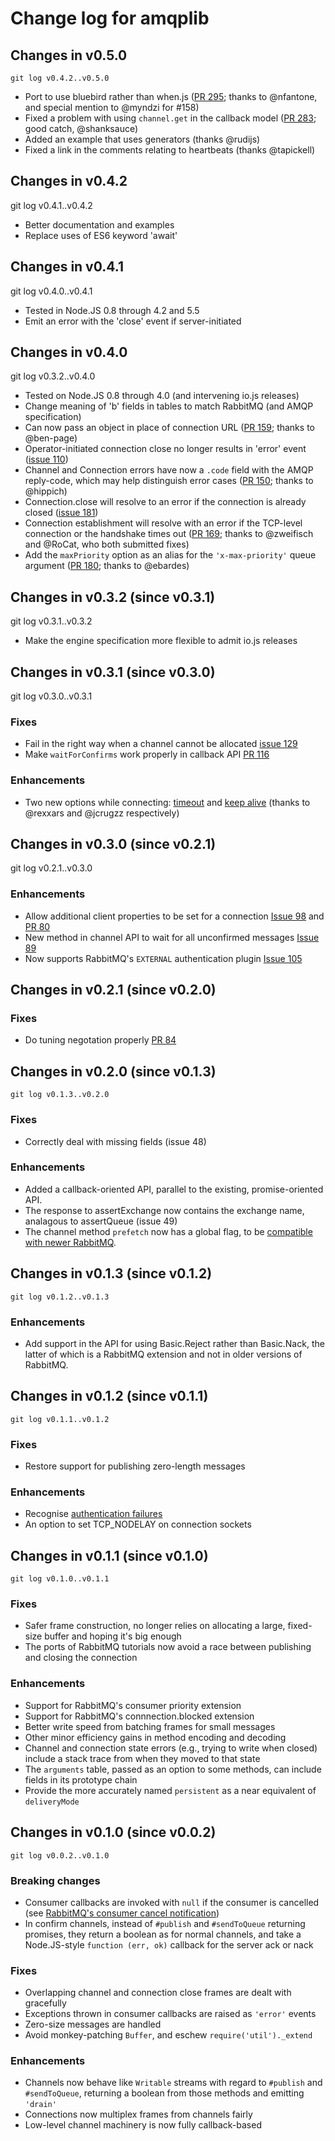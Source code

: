 # Change log for amqplib

## Changes in v0.5.0

    git log v0.4.2..v0.5.0

 * Port to use bluebird rather than when.js
   ([PR 295](https://github.com/squaremo/amqp.node/pull/295); thanks
   to @nfantone, and special mention to @myndzi for #158)
 * Fixed a problem with using `channel.get` in the callback model
   ([PR 283](https://github.com/squaremo/amqp.node/pull/283); good
   catch, @shanksauce)
 * Added an example that uses generators (thanks @rudijs)
 * Fixed a link in the comments relating to heartbeats (thanks
   @tapickell)

## Changes in v0.4.2

   git log v0.4.1..v0.4.2

 * Better documentation and examples
 * Replace uses of ES6 keyword 'await'

## Changes in v0.4.1

   git log v0.4.0..v0.4.1

 * Tested in Node.JS 0.8 through 4.2 and 5.5
 * Emit an error with the 'close' event if server-initiated

## Changes in v0.4.0

   git log v0.3.2..v0.4.0

 * Tested on Node.JS 0.8 through 4.0 (and intervening io.js releases)
 * Change meaning of 'b' fields in tables to match RabbitMQ (and AMQP
   specification)
 * Can now pass an object in place of connection URL
   ([PR 159](https://github.com/squaremo/amqp.node/pull/159); thanks
   to @ben-page)
 * Operator-initiated connection close no longer results in 'error'
   event
   ([issue 110](https://github.com/squaremo/amqp.node/issues/110))
 * Channel and Connection errors have now a `.code` field with the
   AMQP reply-code, which may help distinguish error cases
   ([PR 150](https://github.com/squaremo/amqp.node/pull/150); thanks
   to @hippich)
 * Connection.close will resolve to an error if the connection is
   already closed
   ([issue 181](https://github.com/squaremo/amqp.node/issues/181))
 * Connection establishment will resolve with an error if the
   TCP-level connection or the handshake times out
   ([PR 169](https://github.com/squaremo/amqp.node/pull/169); thanks
   to @zweifisch and @RoCat, who both submitted fixes)
 * Add the `maxPriority` option as an alias for the `'x-max-priority'`
   queue argument
   ([PR 180](https://github.com/squaremo/amqp.node/pull/180); thanks
   to @ebardes)

## Changes in v0.3.2 (since v0.3.1)

   git log v0.3.1..v0.3.2

 * Make the engine specification more flexible to admit io.js releases

## Changes in v0.3.1 (since v0.3.0)

   git log v0.3.0..v0.3.1

### Fixes

 * Fail in the right way when a channel cannot be allocated [issue
 129](https://github.com/squaremo/amqp.node/issues/129)
 * Make `waitForConfirms` work properly in callback API [PR
   116](https://github.com/squaremo/amqp.node/pull/116)

### Enhancements

 * Two new options while connecting:
   [timeout](https://github.com/squaremo/amqp.node/pull/118) and [keep
   alive](https://github.com/squaremo/amqp.node/pull/125) (thanks to
   @rexxars and @jcrugzz respectively)

## Changes in v0.3.0 (since v0.2.1)

   git log v0.2.1..v0.3.0

### Enhancements

 * Allow additional client properties to be set for a connection
   [Issue 98](https://github.com/squaremo/amqp.node/issues/98) and
   [PR 80](https://github.com/squaremo/amqp.node/pull/80)
 * New method in channel API to wait for all unconfirmed messages
   [Issue 89](https://github.com/squaremo/amqp.node/issues/89)
 * Now supports RabbitMQ's `EXTERNAL` authentication plugin
   [Issue 105](https://github.com/squaremo/amqp.node/issues/105)

## Changes in v0.2.1 (since v0.2.0)

### Fixes

 * Do tuning negotation properly [PR
   84](https://github.com/squaremo/amqp.node/pull/84)

## Changes in v0.2.0 (since v0.1.3)

    git log v0.1.3..v0.2.0

### Fixes

 * Correctly deal with missing fields (issue 48)

### Enhancements

 * Added a callback-oriented API, parallel to the existing,
   promise-oriented API.
 * The response to assertExchange now contains the exchange name,
   analagous to assertQueue (issue 49)
 * The channel method `prefetch` now has a global flag, to be
   [compatible with newer RabbitMQ][rabbitmq-prefetch-global].

## Changes in v0.1.3 (since v0.1.2)

    git log v0.1.2..v0.1.3

### Enhancements

 * Add support in the API for using Basic.Reject rather than
   Basic.Nack, the latter of which is a RabbitMQ extension and not in
   older versions of RabbitMQ.

## Changes in v0.1.2 (since v0.1.1)

    git log v0.1.1..v0.1.2

### Fixes

 * Restore support for publishing zero-length messages

### Enhancements

 * Recognise [authentication failures][rabbitmq-auth-failure]
 * An option to set TCP_NODELAY on connection sockets

## Changes in v0.1.1 (since v0.1.0)

    git log v0.1.0..v0.1.1

### Fixes

 * Safer frame construction, no longer relies on allocating a large,
   fixed-size buffer and hoping it's big enough
 * The ports of RabbitMQ tutorials now avoid a race between publishing
   and closing the connection

### Enhancements

 * Support for RabbitMQ's consumer priority extension
 * Support for RabbitMQ's connnection.blocked extension
 * Better write speed from batching frames for small messages
 * Other minor efficiency gains in method encoding and decoding
 * Channel and connection state errors (e.g., trying to write when
   closed) include a stack trace from when they moved to that state
 * The `arguments` table, passed as an option to some methods, can
   include fields in its prototype chain
 * Provide the more accurately named `persistent` as a near equivalent
   of `deliveryMode`

## Changes in v0.1.0 (since v0.0.2)

    git log v0.0.2..v0.1.0

### Breaking changes

 * Consumer callbacks are invoked with `null` if the consumer is
   cancelled (see
   [RabbitMQ's consumer cancel notification][rabbitmq-consumer-cancel])
 * In confirm channels, instead of `#publish` and `#sendToQueue`
   returning promises, they return a boolean as for normal channels,
   and take a Node.JS-style `function (err, ok)` callback for the
   server ack or nack

### Fixes

 * Overlapping channel and connection close frames are dealt with
   gracefully
 * Exceptions thrown in consumer callbacks are raised as `'error'`
   events
 * Zero-size messages are handled
 * Avoid monkey-patching `Buffer`, and eschew
   `require('util')._extend`

### Enhancements

 * Channels now behave like `Writable` streams with regard to `#publish`
   and `#sendToQueue`, returning a boolean from those methods and
   emitting `'drain'`
 * Connections now multiplex frames from channels fairly
 * Low-level channel machinery is now fully callback-based


[rabbitmq-consumer-cancel]: http://www.rabbitmq.com/consumer-cancel.html
[rabbitmq-auth-failure]: http://www.rabbitmq.com/auth-notification.html
[rabbitmq-prefetch-global]: http://www.rabbitmq.com/consumer-prefetch.html
